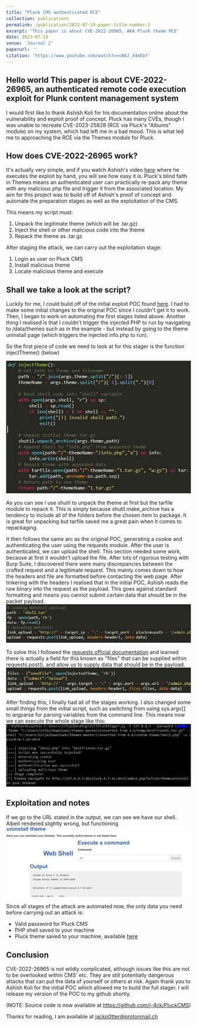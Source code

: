 ```yaml
---
title: "Plunk CMS authenticated RCE"
collection: publications
permalink: /publication/2023-07-19-paper-title-number-2
excerpt: 'This paper is about CVE-2022-26965, AKA Plunk theme RCE'
date: 2023-07-19
venue: 'Journal 2'
paperurl: ''
citation: 'https://www.youtube.com/watch?v=sN6J_X4mEbY'
---
```

Hello world
This paper is about CVE-2022-26965, an authenticated remote code execution exploit for Plunk content management system
------

I would first like to thank Ashish Koli for his documentation online about the vulnerability and exploit proof of concept.
Pluck has many CVEs, though I was unable to recreate CVE-2023-25828 (RCE via Pluck's "Albums" module) on my system, which had left me in a bad mood. This is what led me to approaching the RCE via the Themes module for Pluck.

How does CVE-2022-26965 work?
------

It's actually very simple, and if you watch Ashish's video [here](https://www.youtube.com/watch?v=sN6J_X4mEbY) where he executes the exploit by hand,
you will see how easy it is. Pluck's blind faith in Themes means an authenticated user can practically re-pack any theme with any malicious php file and trigger it from the associated location.
My aim for this project was to build off of Ashish's proof of concept and automate the preparation stages as well as the exploitation of the CMS.

This means my script must:
1. Unpack the legitimate theme (which will be .tar.gz)
1. Inject the shell or other malicious code into the theme
1. Repack the theme as .tar.gz

After staging the attack, we can carry out the exploitation stage:
1. Login as user on Pluck CMS
1. Install malicious theme
1. Locate malicious theme and execute

Shall we take a look at the script?
------

Luckily for me, I could build off of the initial exploit POC found [here](https://github.com/shikari00007/Pluck-CMS-Pluck-4.7.16-Theme-Upload-Remote-Code-Execution-Authenticated--POC).
I had to make some initial changes to the original POC since I couldn't get it to work.
Then, I began to work on automating the first stages listed above. Another thing
I realised is that I couldn't trigger the injected PHP to run by navigating to /data/themes such as in the example - but instead by going to the theme
uninstall page (which triggers the injected info.php to run).

So the first piece of code we need to look at for this stager is the function injectTheme() (below)

![injectTheme](/images/pluck1.JPG)

As you can see I use shutil to unpack the theme at first but the tarfile module to repack it.
This is simply because shutil.make_archive has a tendency to include all of the folders before the chosen item to package. It is great for unpacking but tarfile saved me a great pain when it comes to repackaging.

It then follows the same arc as the original POC, generating a cookie and authenticating the user using the requests module. After the user is authenticated, we can upload the shell.
This section needed some work, because at first it wouldn't upload the file. After lots of rigorous testing with Burp Suite, I discovered there were many discrepancies between the crafted request and a legitimate request. This mainly comes down to how the headers and file are formatted before contacting the web page. After tinkering with the headers I realised that in the initial POC, Ashish reads the raw binary into the request as the payload. This goes against standard formatting and means you cannot
submit certain data that should be in the packet payload.
![fileUpload](/images/pluck2.JPG)

To solve this I followed the [requests official documentation](https://docs.python-requests.org/en/latest/) and learned
there is actually a field for this known as "files" that can be supplied within requests.post(), and allow us to supply data that should be in the payload.
![fileUpload2](/images/pluck3.JPG)

After finding this, I finally had all of the stages working.
I also changed some small things from the initial script, such as switching from using sys.argv[] to argparse for parsing variables from the command line.
This means now we can execute the whole stage like this:
![Output](/images/pluck4.JPG)

Exploitation and notes
------

If we go to the URL stated in the output, we can see we have our shell. Albeit rendered slightly wrong, but functioning
![shellOutput](/images/pluck5.JPG)

Since all stages of the attack are automated now, the only data you need before carrying out an attack is:
+ Valid password for Pluck CMS
+ PHP shell saved to your machine
+ Pluck theme saved to your machine, available [here](https://github.com/pluck-cms/themes)

Conclusion
------

CVE-2022-26965 is not wildly complicated, although issues like this are not to be overlooked within CMS' etc. They are still potentially dangerous attacks that can put the data of yourself or others at risk.
Again thank you to Ashish Koli for the initial POC which allowed me to build the full stager. I will release my version of the POC to my github shortly.

(NOTE: Source code is now available at https://github.com/j-4ck/PluckCMS)

Thanks for reading, I am available at jackp0tter@protonmail.ch
